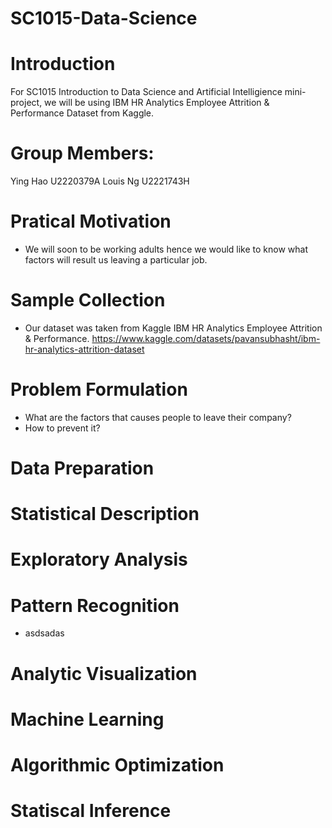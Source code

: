 # SC1015-Data-Science

# Introduction
For SC1015 Introduction to Data Science and Artificial Intelligience mini-project, we will be using IBM HR Analytics Employee Attrition & Performance Dataset 
from Kaggle.

# Group Members:
Ying Hao U2220379A
Louis Ng  U2221743H

# Pratical Motivation
- We will soon to be working adults hence we would like to know what factors will result us leaving a particular job.

# Sample Collection
- Our dataset was taken from Kaggle IBM HR Analytics Employee Attrition & Performance.
https://www.kaggle.com/datasets/pavansubhasht/ibm-hr-analytics-attrition-dataset

# Problem Formulation
- What are the factors that causes people to leave their company?
- How to prevent it?

# Data Preparation

# Statistical Description

# Exploratory Analysis

# Pattern Recognition
- asdsadas

# Analytic Visualization

# Machine Learning

# Algorithmic Optimization

# Statiscal Inference
